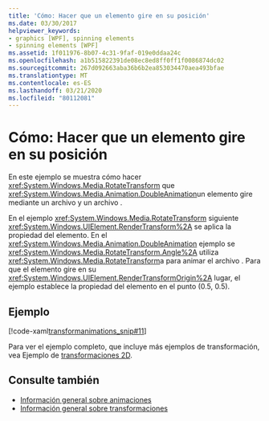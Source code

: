 ```yaml
---
title: 'Cómo: Hacer que un elemento gire en su posición'
ms.date: 03/30/2017
helpviewer_keywords:
- graphics [WPF], spinning elements
- spinning elements [WPF]
ms.assetid: 1f011976-8b07-4c31-9faf-019e0ddaa24c
ms.openlocfilehash: a1b515822391de08ec8ed8ff0ff1f0086874dc02
ms.sourcegitcommit: 267d092663aba36b6b2ea853034470aea493bfae
ms.translationtype: MT
ms.contentlocale: es-ES
ms.lasthandoff: 03/21/2020
ms.locfileid: "80112081"
---
```

# <a name="how-to-make-an-element-spin-in-place"></a>Cómo: Hacer que un elemento gire en su posición
En este ejemplo se muestra cómo hacer <xref:System.Windows.Media.RotateTransform> que <xref:System.Windows.Media.Animation.DoubleAnimation>un elemento gire mediante un archivo y un archivo .  
  
 En el ejemplo <xref:System.Windows.Media.RotateTransform> siguiente <xref:System.Windows.UIElement.RenderTransform%2A> se aplica la propiedad del elemento. En el <xref:System.Windows.Media.Animation.DoubleAnimation> ejemplo se <xref:System.Windows.Media.RotateTransform.Angle%2A> utiliza <xref:System.Windows.Media.RotateTransform>a para animar el archivo . Para que el elemento gire en su <xref:System.Windows.UIElement.RenderTransformOrigin%2A> lugar, el ejemplo establece la propiedad del elemento en el punto (0.5, 0.5).  
  
## <a name="example"></a>Ejemplo  
 [!code-xaml[transformanimations_snip#11](~/samples/snippets/xaml/VS_Snippets_Wpf/transformanimations_snip/XAML/RotateAboutCenterExample.xaml#11)]  
  
 Para ver el ejemplo completo, que incluye más ejemplos de transformación, vea Ejemplo de [transformaciones 2D](https://github.com/Microsoft/WPF-Samples/tree/master/Graphics/2DTransforms).  
  
## <a name="see-also"></a>Consulte también

- [Información general sobre animaciones](animation-overview.md)
- [Información general sobre transformaciones](transforms-overview.md)
